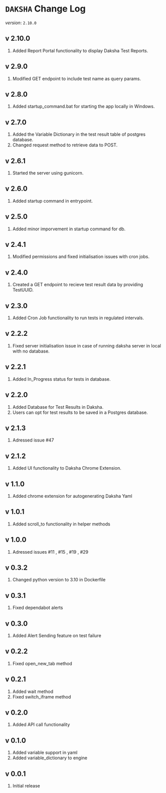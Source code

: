 # `DAKSHA` Change Log

*version*: `2.10.0`

## v 2.10.0
1. Added Report Portal functionality to display Daksha Test Reports.

## v 2.9.0
1. Modified GET endpoint to include test name as query params. 

## v 2.8.0
1. Added startup_command.bat for starting the app locally in Windows. 

## v 2.7.0
1. Added the Variable Dictionary in the test result table of postgres database. 
2. Changed request method to retrieve data to POST.

## v 2.6.1
1. Started the server using gunicorn.

## v 2.6.0
1. Added startup command in entrypoint.
   
## v 2.5.0
1. Added minor imporvement in startup command for db.
   
## v 2.4.1
1. Modified permissions and fixed initialisation issues with cron jobs.

## v 2.4.0
1. Created a GET endpoint to recieve test result data by providing TestUUID.

## v 2.3.0
1. Added Cron Job functionality to run tests in regulated intervals.

## v 2.2.2
1. Fixed server initialisation issue in case of running daksha server in local with no database.

## v 2.2.1
1. Added In_Progress status for tests in database.

## v 2.2.0
1. Added Database for Test Results in Daksha.
2. Users can opt for test results to be saved in a Postgres database.

## v 2.1.3
1. Adressed issue #47

## v 2.1.2
1. Added UI functionality to Daksha Chrome Extension.

## v 1.1.0
1. Added chrome extension for autogenerating Daksha Yaml

## v 1.0.1
1. Added scroll_to functionality in helper methods

## v 1.0.0
1. Adressed issues #11 , #15 , #19 , #29

## v 0.3.2
1. Changed python version to 3.10 in Dockerfile

## v 0.3.1
1. Fixed dependabot alerts

## v 0.3.0
1. Added Alert Sending feature on test failure

## v 0.2.2
1. Fixed open_new_tab method

## v 0.2.1
1. Added wait method
2. Fixed switch_iframe method

## v 0.2.0
1. Added API call functionality

## v 0.1.0
1. Added variable support in yaml
2. Added variable_dictionary to engine

## v 0.0.1
1. Initial release